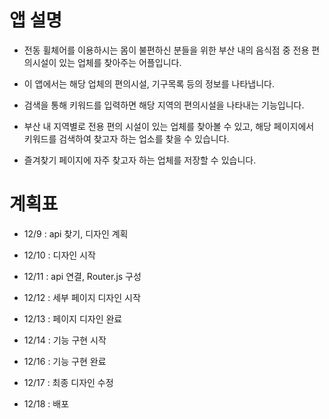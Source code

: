 # 앱 설명

- 전동 휠체어를 이용하시는 몸이 불편하신 분들을 위한 부산 내의 음식점 중 전용 편의시설이 있는 업체를 찾아주는 어플입니다.

- 이 앱에서는 해당 업체의 편의시설, 기구목록 등의 정보를 나타냅니다.

- 검색을 통해 키워드를 입력하면 해당 지역의 편의시설을 나타내는 기능입니다.

- 부산 내 지역별로 전용 편의 시설이 있는 업체를 찾아볼 수 있고, 해당 페이지에서 키워드를 검색하여 찾고자 하는 업소를 찾을 수 있습니다.

- 즐겨찾기 페이지에 자주 찾고자 하는 업체를 저장할 수 있습니다.

# 계획표

- 12/9 : api 찾기, 디자인 계획

- 12/10 : 디자인 시작

- 12/11 : api 연결, Router.js 구성

- 12/12 : 세부 페이지 디자인 시작

- 12/13 : 페이지 디자인 완료

- 12/14 : 기능 구현 시작

- 12/16 : 기능 구현 완료

- 12/17 : 최종 디자인 수정

- 12/18 : 배포
